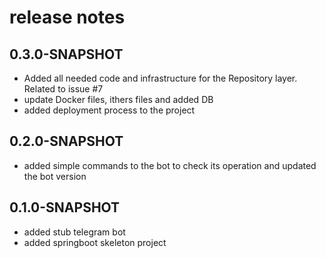 # release notes

## 0.3.0-SNAPSHOT
* Added all needed code and infrastructure for the Repository layer. Related to issue #7
* update Docker files, ithers files and added DB
* added deployment process to the project

## 0.2.0-SNAPSHOT
* added simple commands to the bot to check its operation and updated the bot version

## 0.1.0-SNAPSHOT
* added stub telegram bot
* added springboot skeleton project

